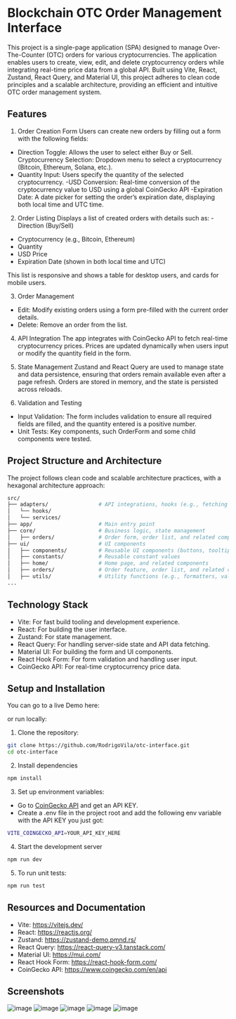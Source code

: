 # Blockchain OTC Order Management Interface

This project is a single-page application (SPA) designed to manage Over-The-Counter (OTC) orders for various cryptocurrencies. The application enables users to create, view, edit, and delete cryptocurrency orders while integrating real-time price data from a global API. Built using Vite, React, Zustand, React Query, and Material UI, this project adheres to clean code principles and a scalable architecture, providing an efficient and intuitive OTC order management system.

## Features

1. Order Creation Form
   Users can create new orders by filling out a form with the following fields:

- Direction Toggle: Allows the user to select either Buy or Sell.
  Cryptocurrency Selection: Dropdown menu to select a cryptocurrency (Bitcoin, Ethereum, Solana, etc.).
- Quantity Input: Users specify the quantity of the selected cryptocurrency.
  -USD Conversion: Real-time conversion of the cryptocurrency value to USD using a global CoinGecko API
  -Expiration Date: A date picker for setting the order’s expiration date, displaying both local time and UTC time.

2. Order Listing
   Displays a list of created orders with details such as:
   -Direction (Buy/Sell)

- Cryptocurrency (e.g., Bitcoin, Ethereum)
- Quantity
- USD Price
- Expiration Date (shown in both local time and UTC)

This list is responsive and shows a table for desktop users, and cards for mobile users.

3. Order Management

- Edit: Modify existing orders using a form pre-filled with the current order details.
- Delete: Remove an order from the list.

4. API Integration
   The app integrates with CoinGecko API to fetch real-time cryptocurrency prices.
   Prices are updated dynamically when users input or modify the quantity field in the form.

5. State Management
   Zustand and React Query are used to manage state and data persistence, ensuring that orders remain available even after a page refresh.
   Orders are stored in memory, and the state is persisted across reloads.

6. Validation and Testing

- Input Validation: The form includes validation to ensure all required fields are filled, and the quantity entered is a positive number.
- Unit Tests: Key components, such OrderForm and some child components were tested.

## Project Structure and Architecture

The project follows clean code and scalable architecture practices, with a hexagonal architecture approach:

```bash
src/
├── adapters/                # API integrations, hooks (e.g., fetching CoinGecko prices)
│   └── hooks/
│   └── services/
├── app/                     # Main entry point
├── core/                    # Business logic, state management
│   ├── orders/              # Order form, order list, and related components
├── ui/                      # UI components
│   ├── components/          # Reusable UI components (buttons, tooltips, etc.)
│   ├── constants/           # Reusable constant values
│   ├── home/                # Home page, and related components
│   ├── orders/              # Order feature, order list, and related components
│   ├── utils/               # Utility functions (e.g., formatters, validators)
...
```

## Technology Stack

- Vite: For fast build tooling and development experience.
- React: For building the user interface.
- Zustand: For state management.
- React Query: For handling server-side state and API data fetching.
- Material UI: For building the form and UI components.
- React Hook Form: For form validation and handling user input.
- CoinGecko API: For real-time cryptocurrency price data.

## Setup and Installation

You can go to a live Demo here:

or run locally:

1. Clone the repository:

```bash
git clone https://github.com/RodrigoVila/otc-interface.git
cd otc-interface
```

2. Install dependencies

```bash
npm install
```

3. Set up environment variables:

- Go to [CoinGecko API](https://www.coingecko.com/es/api) and get an API KEY.
- Create a .env file in the project root and add the following env variable with the API KEY you just got:

```bash
VITE_COINGECKO_API=YOUR_API_KEY_HERE
```

4. Start the development server

```bash
npm run dev
```

5. To run unit tests:

```bash
npm run test
```

## Resources and Documentation

- Vite: https://vitejs.dev/
- React: https://reactjs.org/
- Zustand: https://zustand-demo.pmnd.rs/
- React Query: https://react-query-v3.tanstack.com/
- Material UI: https://mui.com/
- React Hook Form: https://react-hook-form.com/
- CoinGecko API: https://www.coingecko.com/en/api

## Screenshots

![image](https://github.com/user-attachments/assets/2eaaf056-441a-41b2-9fda-752ff9e8ac44)
![image](https://github.com/user-attachments/assets/4255ff04-dc94-4d4e-b3a2-c9aa7bfa89a9)
![image](https://github.com/user-attachments/assets/6cf08fd3-ab22-4f83-9b9e-7bd17ce8d974)
![image](https://github.com/user-attachments/assets/621cf49e-ad81-4f33-8cdf-671ee846eda2)
![image](https://github.com/user-attachments/assets/5d348489-ac82-4161-952d-39dd7a37f7a2)
